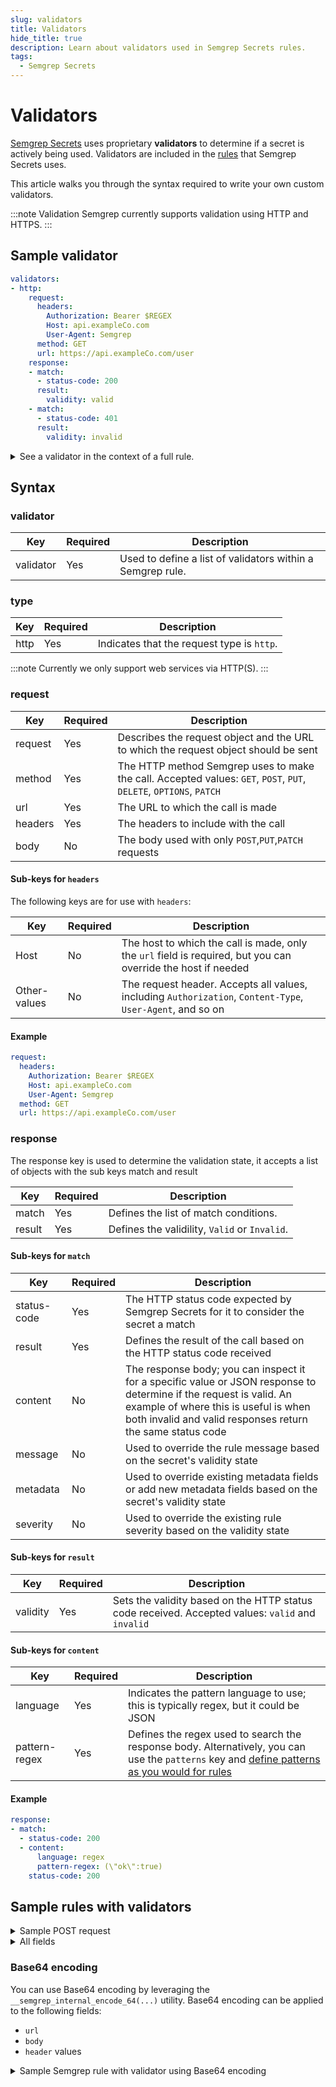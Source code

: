```yaml
---
slug: validators
title: Validators
hide_title: true
description: Learn about validators used in Semgrep Secrets rules.
tags:
  - Semgrep Secrets
---
```


# Validators

[Semgrep Secrets](/semgrep-secrets/conceptual-overview) uses proprietary **validators** to determine if a secret is
actively being used. Validators are included in the
[rules](/semgrep-secrets/rules) that Semgrep Secrets uses.

This article walks you through the syntax required to write your own custom
validators.

:::note Validation
Semgrep currently supports validation using HTTP and HTTPS.
:::

## Sample validator

```yaml
validators:
- http:
    request:
      headers:
        Authorization: Bearer $REGEX
        Host: api.exampleCo.com
        User-Agent: Semgrep
      method: GET
      url: https://api.exampleCo.com/user
    response:
    - match:
      - status-code: 200
      result:
        validity: valid
    - match:
      - status-code: 401
      result:
        validity: invalid 
```

<details>
<summary>See a validator in the context of a full rule.</summary>

```yaml
rules:
- id: exampleCo_example
  message: >-
    This is an example rule that performs validation against exampleCo.com
  severity: WARNING 
  metadata:
    product: secrets
    secret_type: exampleCo
  languages:
  - regex
  validators:
  - http:
      request:
        headers:
          Authorization: Bearer $REGEX
          Host: api.exampleCo.com
          User-Agent: Semgrep
        method: GET
        url: https://api.exampleCo.com/user
      response:
      - match:
        - status-code: 200
        result:
          validity: valid
      - match:
        - status-code: 401
        result:
          validity: invalid 
  patterns:
  - patterns:
    - pattern-regex: (?<REGEX>\b(someprefix_someRegex[0-9A-Z]{32})\b)
    - focus-metavariable: $REGEX
    - metavariable-analysis:
        analyzer: entropy
        metavariable: $REGEX
```

</details>

## Syntax

### validator

| Key | Required | Description |
| - | - | - |
| validator | Yes | Used to define a list of validators within a Semgrep rule. |

### type

| Key | Required | Description |
| - | - | - |
| http | Yes | Indicates that the request type is `http`. |

:::note Currently we only support web services via HTTP(S).
:::

<!-- TODO: if we expand to more validator types we should  -->
### request

| Key | Required | Description |
| - | - | - |
| request | Yes | Describes the request object and the URL to which the request object should be sent |
| method | Yes | The HTTP method Semgrep uses to make the call. Accepted values: `GET`, `POST`, `PUT`, `DELETE`, `OPTIONS`, `PATCH` |
| url | Yes | The URL to which the call is made |
| headers | Yes | The headers to include with the call |
| body | No | The body used with only `POST`,`PUT`,`PATCH` requests |

#### Sub-keys for `headers`

The following keys are for use with `headers`:

| Key | Required | Description |
| - | - | - |
| Host | No | The host to which the call is made, only the `url` field is required, but you can override the host if needed  |
| Other-values | No | The request header. Accepts all values, including `Authorization`, `Content-Type`, `User-Agent`, and so on  |

#### Example

```yaml
request:
  headers:
    Authorization: Bearer $REGEX
    Host: api.exampleCo.com
    User-Agent: Semgrep
  method: GET
  url: https://api.exampleCo.com/user
```

### response

The response key is used to determine the validation state, it accepts a list of objects with the sub keys match and result

| Key | Required | Description |
| - | - | - |
| match | Yes | Defines the list of match conditions. |
| result | Yes | Defines the validility, `Valid` or `Invalid`. |

#### Sub-keys for `match`

| Key | Required | Description |
| - | - | - |
| status-code | Yes | The HTTP status code expected by Semgrep Secrets for it to consider the secret a match |
| result | Yes | Defines the result of the call based on the HTTP status code received |
| content | No | The response body; you can inspect it for a specific value or JSON response to determine if the request is valid. An example of where this is useful is when both invalid and valid responses return the same status code |
| message | No | Used to override the rule message based on the secret's validity state |
| metadata | No | Used to override existing metadata fields or add new metadata fields based on the secret's validity state |
| severity |  No | Used to override the existing rule severity based on the validity state |

#### Sub-keys for `result`

| Key | Required | Description |
| - | - | - |
| validity | Yes | Sets the validity based on the HTTP status code received. Accepted values: `valid` and `invalid` |

#### Sub-keys for `content`

| Key | Required | Description |
| - | - | - |
| language | Yes | Indicates the pattern language to use; this is typically regex, but it could be JSON |
| pattern-regex | Yes | Defines the regex used to search the response body. Alternatively, you can use the `patterns` key and [define patterns as you would for rules](/semgrep-secrets/rules/#subkeys-under-the-patterns-key) |
<!-- this can be patterns: too but idk how to represent that -->

#### Example

```yaml
response:
- match:
  - status-code: 200
  - content:
      language: regex
      pattern-regex: (\"ok\":true)
    status-code: 200
```

## Sample rules with validators

<details>
<summary>Sample POST request</summary>

```yaml
rules:
- id: exampleCo_example
  message: >-
    This is an example rule that performs validation against exampleCo.com
  severity: WARNING 
  metadata:
    product: secrets
    secret_type: exampleCo
  languages:
  - regex
  validators:
  - http:
      request:
        headers:
          Host: api.exampleCo.com
          User-Agent: Semgrep
        method: POST
        body: |
          {"key": "$REGEX"}
        url: https://api.exampleCo.com/user
      response:
      - match:
        - status-code: 200
        result:
          validity: valid
      - match:
        - status-code: 401
        result:
          validity: invalid 
  patterns:
  - patterns:
    - pattern-regex: (?<REGEX>\b(someprefix_someRegex[0-9A-Z]{32})\b)
    - focus-metavariable: $REGEX
    - metavariable-analysis:
        analyzer: entropy
        metavariable: $REGEX
```

</details>

<details>
<summary>All fields</summary>

```yaml
rules:
- id: exampleCo_example
  message: >-
    This is an example rule that performs validation against exampleCo.com
  severity: WARNING 
  metadata:
    product: secrets
    secret_type: exampleCo
  languages:
  - regex
  validators:
  - http:
      request:
        headers:
          Host: api.exampleCo.com
          User-Agent: Semgrep
        method: POST
        body: |
          {"key": "$REGEX"}
        url: https://api.exampleCo.com/user
      response:
      - match:
        - status-code: 200
        - content:
            language: regex
            pattern-regex: (\"role\":admin)
          status-code: 200
        message: >-
          The token exposed is for an admin user, this should be fixed immediately! See <insertlink> on how to rotate and look for suspicious activity
        metadata:
          context:
            - admin: true
        severity: ERROR
        result:
          validity: valid
      - match:
        - status-code: 401
        result:
          validity: invalid 
  patterns:
  - patterns:
    - pattern-regex: (?<REGEX>\b(someprefix_someRegex[0-9A-Z]{32})\b)
    - focus-metavariable: $REGEX
    - metavariable-analysis:
        analyzer: entropy
        metavariable: $REGEX
```

</details>


### Base64 encoding

You can use Base64 encoding by leveraging the `__semgrep_internal_encode_64(...)` utility. Base64 encoding can be applied to the following fields:

- `url`
- `body`
- `header` values

<details>
<summary>Sample Semgrep rule with validator using Base64 encoding</summary>

```yaml
rules:
- id: exampleCo_example
  message: >-
    This is an example rule that performs validation against exampleCo.com
  severity: WARNING 
  metadata:
    product: secrets
    secret_type: exampleCo
  languages:
  - regex
  validators:
  - http:
      request:
        headers:
          Authorization: Basic __semgrep_internal_encode_64($REGEX:)
          Host: api.exampleCo.com
          User-Agent: Semgrep
        method: GET
        url: https://api.exampleCo.com/user
      response:
      - match:
        - status-code: 200
        result:
          validity: valid
      - match:
        - status-code: 401
        result:
          validity: invalid 
  patterns:
  - patterns:
    - pattern-regex: (?<REGEX>\b(someprefix_someRegex[0-9A-Z]{32})\b)
    - focus-metavariable: $REGEX
    - metavariable-analysis:
        analyzer: entropy
        metavariable: $REGEX
```
</details>